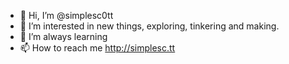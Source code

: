 - 👋 Hi, I’m @simplesc0tt
- 👀 I’m interested in new things, exploring, tinkering and making.
- 🌱 I’m always learning
- 📫 How to reach me http://simplesc.tt

<!---
simplesc0tt/simplesc0tt is a ✨ special ✨ repository because its `README.md` (this file) appears on your GitHub profile.
You can click the Preview link to take a look at your changes.
--->
